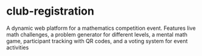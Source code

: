 # club-registration
   A dynamic web platform for a mathematics competition event. Features live math challenges, a problem generator for different levels, a mental math game, participant tracking with QR codes, and a voting system for event activities 
